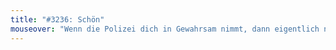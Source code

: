 ```yaml
---
title: "#3236: Schön"
mouseover: "Wenn die Polizei dich in Gewahrsam nimmt, dann eigentlich nur, um deine Schönheit zu bewundern."
---
```

